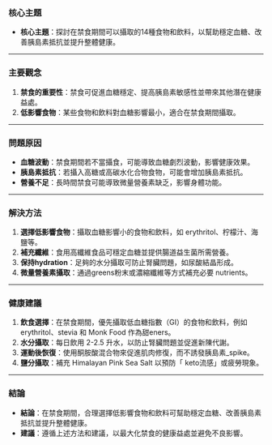 ### 核心主題  
- **核心主題**：探討在禁食期間可以攝取的14種食物和飲料，以幫助穩定血糖、改善胰島素抵抗並提升整體健康。

---

### 主要觀念  
1. **禁食的重要性**：禁食可促進血糖穩定、提高胰島素敏感性並帶來其他潛在健康益處。  
2. **低影響食物**：某些食物和飲料對血糖影響最小，適合在禁食期間攝取。  

---

### 問題原因  
- **血糖波動**：禁食期間若不當攝食，可能導致血糖劇烈波動，影響健康效果。  
- **胰島素抵抗**：若攝入高糖或高碳水化合物食物，可能會增加胰島素抵抗。  
- **營養不足**：長時間禁食可能導致微量營養素缺乏，影響身體功能。  

---

### 解決方法  
1. **選擇低影響食物**：攝取血糖影響小的食物和飲料，如 erythritol、柠檬汁、海鹽等。  
2. **補充纖維**：食用高纖維食品可穩定血糖並提供腸道益生菌所需營養。  
3. **保持hydration**：足夠的水分攝取可防止腎臟問題，如尿酸結晶形成。  
4. **微量營養素攝取**：通過greens粉末或濃縮纖維等方式補充必要 nutrients。  

---

### 健康建議  
1. **飲食選擇**：在禁食期間，優先攝取低血糖指數（GI）的食物和飲料，例如 erythritol、stevia 和 Monk Food 作為甜eners。  
2. **水分攝取**：每日飲用 2-2.5 升水，以防止腎臟問題並促進新陳代謝。  
3. **運動後恢復**：使用酮胺酸混合物來促進肌肉修復，而不誘發胰島素_spike。  
4. **鹽分攝取**：補充 Himalayan Pink Sea Salt 以預防「 keto流感」或疲勞現象。  

---

### 結論  
- **結論**：在禁食期間，合理選擇低影響食物和飲料可幫助穩定血糖、改善胰島素抵抗並提升整體健康。  
- **建議**：遵循上述方法和建議，以最大化禁食的健康益處並避免不良影響。